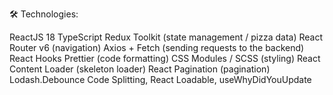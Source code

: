 🛠 Technologies:

ReactJS 18
TypeScript
Redux Toolkit (state management / pizza data)
React Router v6 (navigation)
Axios + Fetch (sending requests to the backend)
React Hooks
Prettier (code formatting)
CSS Modules / SCSS (styling)
React Content Loader (skeleton loader)
React Pagination (pagination)
Lodash.Debounce
Code Splitting, React Loadable, useWhyDidYouUpdate
